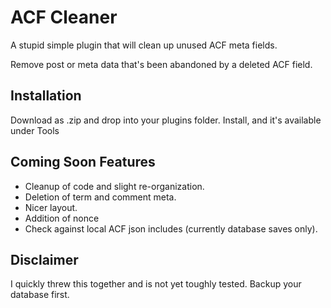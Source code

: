 # ACF Cleaner

A stupid simple plugin that will clean up unused ACF meta fields.

Remove post or meta data that's been abandoned by a deleted ACF field.

## Installation

Download as .zip and drop into your plugins folder. Install, and it's available under Tools

## Coming Soon Features

* Cleanup of code and slight re-organization.
* Deletion of term and comment meta.
* Nicer layout.
* Addition of nonce
* Check against local ACF json includes (currently database saves only).
  

## Disclaimer

I quickly threw this together and is not yet toughly tested. Backup your database first.

